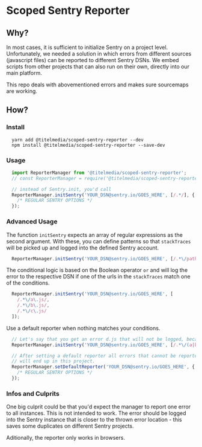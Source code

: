 # Scoped Sentry Reporter

## Why?
In most cases, it is sufficient to initialize Sentry on a project level.
Unfortunately, we needed a solution in which errors from different sources (javascript files) can be reported to different Sentry DSNs. We embed scripts from other projects that can also run on their own, directly into our main platform. 

This repo deals with abovementioned errors and makes sure sourcemaps are working.

## How?

### Install 
```
  yarn add @titelmedia/scoped-sentry-reporter --dev
  npm install @titelmedia/scoped-sentry-reporter --save-dev
```

### Usage

```javascript
  import ReporterManager from '@titelmedia/scoped-sentry-reporter';
  // const ReporterManager = require('@titelmedia/scoped-sentry-reporter/src/index.es5.js').default;

  // instead of Sentry.init, you'd call
  ReporterManager.initSentry('YOUR_DSN@sentry.io/GOES_HERE', [/.*/], {
    /* REGULAR SENTRY OPTIONS */
  });
```

### Advanced Usage

The function `initSentry` expects an array of regular expressions as the second argument. With these, you can define patterns so that `stackTraces` will be picked up and logged into the defined Sentry account.

```javascript
  ReporterManager.initSentry('YOUR_DSN@sentry.io/GOES_HERE', [/.*\/path\/to\/a\/file\.js/]);
```

The conditional logic is based on the Boolean operator `or` and will log the error to the respective DSN if one of the urls in the `stackTraces` match one of the conditions.

```javascript
  ReporterManager.initSentry('YOUR_DSN@sentry.io/GOES_HERE', [
    /.*\/a\.js/,
    /.*\/b\.js/,
    /.*\/c\.js/
  ]);
```

Use a default reporter when nothing matches your conditions.

```javascript
  // Let's say that you get an error d.js that will not be logged, because conditions do not match.
  ReporterManager.initSentry('YOUR_DSN@sentry.io/GOES_HERE', [/.*\/(a|b|c)\.js/]);

  // After setting a default reporter all errors that cannot be reported to any instance
  // will end up in this project.
  ReporterManager.setDefaultReporter('YOUR_DSN@sentry.io/GOES_HERE', {
    /* REGULAR SENTRY OPTIONS */
  });
```

### Infos and Culprits

One big culprit could be that you'd expect the manager to report one error to all instances. This is not intended to work. The error should be logged into the Sentry instance that is closer to the thrown error location - this saves some duplicates on different Sentry projects.

Aditionally, the reporter only works in browsers.
